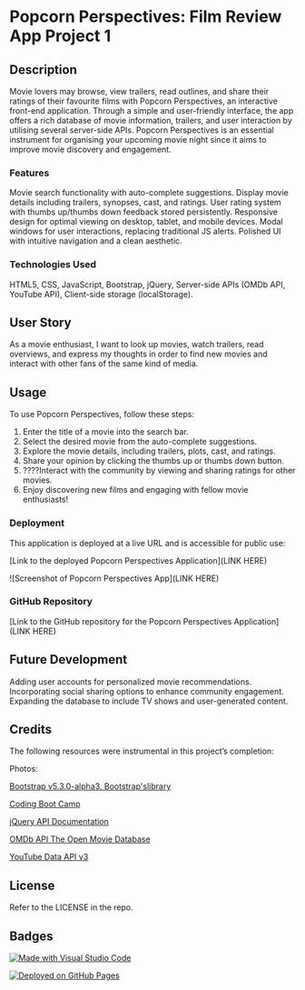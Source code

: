  
# Popcorn Perspectives: Film Review App Project 1

## Description

Movie lovers may browse, view trailers, read outlines, and share their ratings of their favourite films with Popcorn Perspectives, an interactive front-end application. Through a simple and user-friendly interface, the app offers a rich database of movie information, trailers, and user interaction by utilising several server-side APIs. Popcorn Perspectives is an essential instrument for organising your upcoming movie night since it aims to improve movie discovery and engagement. 

### Features

Movie search functionality with auto-complete suggestions.
Display movie details including trailers, synopses, cast, and ratings.
User rating system with thumbs up/thumbs down feedback stored persistently.
Responsive design for optimal viewing on desktop, tablet, and mobile devices.
Modal windows for user interactions, replacing traditional JS alerts.
Polished UI with intuitive navigation and a clean aesthetic.

### Technologies Used

HTML5, CSS, JavaScript, Bootstrap, jQuery, Server-side APIs (OMDb API, YouTube API),
Client-side storage (localStorage).

## User Story

As a movie enthusiast, I want to look up movies, watch trailers, read overviews, and express my thoughts in order to find new movies and interact with other fans of the same kind of media.

## Usage

To use Popcorn Perspectives, follow these steps:

1. Enter the title of a movie into the search bar.
2. Select the desired movie from the auto-complete suggestions.
3. Explore the movie details, including trailers, plots, cast, and ratings.
4. Share your opinion by clicking the thumbs up or thumbs down button.
5. ????Interact with the community by viewing and sharing ratings for other movies.
6. Enjoy discovering new films and engaging with fellow movie enthusiasts!

### Deployment

This application is deployed at a live URL and is accessible for public use:

[Link to the deployed Popcorn Perspectives Application](LINK HERE)

![Screenshot of Popcorn Perspectives App](LINK HERE)

### GitHub Repository

[Link to the GitHub repository for the Popcorn Perspectives Application](LINK HERE)

## Future Development

Adding user accounts for personalized movie recommendations.
Incorporating social sharing options to enhance community engagement.
Expanding the database to include TV shows and user-generated content.

## Credits

The following resources were instrumental in this project’s completion:

Photos: 

[Bootstrap v5.3.0-alpha3. Bootstrap'slibrary](https://getbootstrap.com)

[Coding Boot Camp](https://coding-boot-camp.github.io/full-stack/github/professional-readme-guide)

[jQuery API Documentation](https://api.jquery.com)

[OMDb API The Open Movie Database](http://www.omdbapi.com)

[YouTube Data API v3](https://developers.google.com/youtube/v3/docs/?apix=true)

## License

Refer to the LICENSE in the repo.

## Badges

[![Made with Visual Studio Code](https://img.shields.io/badge/Made%20with-Visual%20Studio%20Code-1f425f.svg)](https://code.visualstudio.com/)

[![Deployed on GitHub Pages](https://img.shields.io/badge/Deployed%20on-GitHub%20Pages-brightgreen)](https://pages.github.com/)

